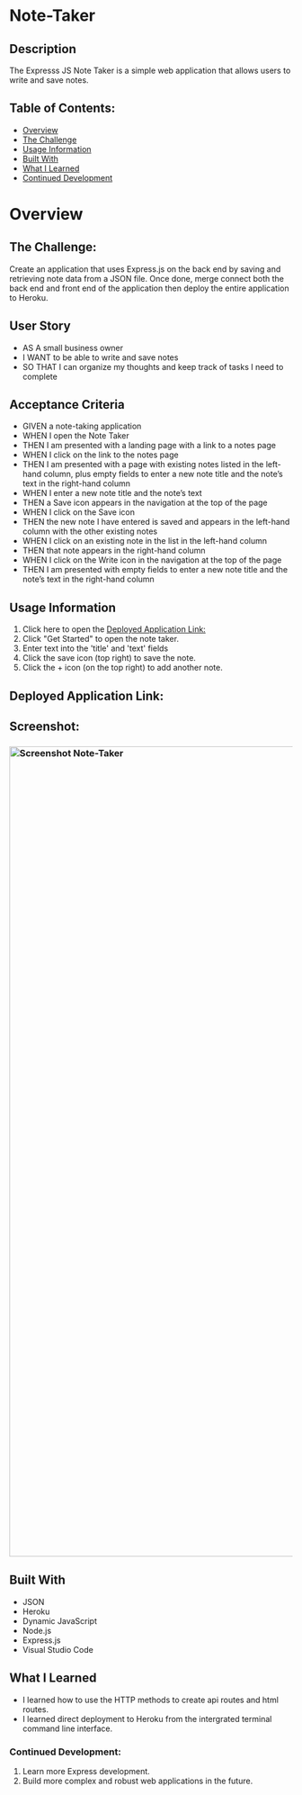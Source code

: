 # Note-Taker

## Description

The Expresss JS Note Taker is a simple web application that allows users to write and save notes. 

## Table of Contents:
- [Overview](#Overview)
- [The Challenge](#The-Challenge)
- [Usage Information](#Usage-Information)
- [Built With](#Built-With)
- [What I Learned](#What-I-Learned)
- [Continued Development](#Continued-Development)


# Overview

## The Challenge:

Create an application that uses Express.js on the back end by saving and retrieving note data from a JSON file. Once done, merge connect both the back end and front end of the application then deploy the entire application to Heroku.

## User Story


* AS A small business owner
* I WANT to be able to write and save notes
* SO THAT I can organize my thoughts and keep track of tasks I need to complete


## Acceptance Criteria


* GIVEN a note-taking application
* WHEN I open the Note Taker
* THEN I am presented with a landing page with a link to a notes page
* WHEN I click on the link to the notes page
* THEN I am presented with a page with existing notes listed in the left-hand column, plus empty fields to enter a new note title and the note’s text in the right-hand column
* WHEN I enter a new note title and the note’s text
* THEN a Save icon appears in the navigation at the top of the page
* WHEN I click on the Save icon
* THEN the new note I have entered is saved and appears in the left-hand column with the other existing notes
* WHEN I click on an existing note in the list in the left-hand column
* THEN that note appears in the right-hand column
* WHEN I click on the Write icon in the navigation at the top of the page
* THEN I am presented with empty fields to enter a new note title and the note’s text in the right-hand column


## Usage Information
1. Click here to open the [Deployed Application Link:](https://nanut-testing.herokuapp.com/)
2. Click "Get Started" to open the note taker.
3. Enter text into the 'title' and 'text' fields 
4. Click the save icon (top right) to save the note.
5. Click the + icon (on the top right) to add another note.


## Deployed Application Link:
[Deployed Application Link]:(https://nanut-testing.herokuapp.com/notes)


## Screenshot:
### <img width="1440" alt="Screenshot Note-Taker" src="https://user-images.githubusercontent.com/108309770/235611029-9c60aa00-dd9c-4e0a-866d-a614e1bab235.png">


## Built With
- JSON
- Heroku
- Dynamic JavaScript
- Node.js 
- Express.js
- Visual Studio Code

## What I Learned
- I learned how to use the HTTP methods to create api routes and html routes.
- I learned direct deployment to Heroku from the intergrated terminal command line interface.

### Continued Development:
1. Learn more Express development.
2. Build more complex and robust web applications in the future. 
